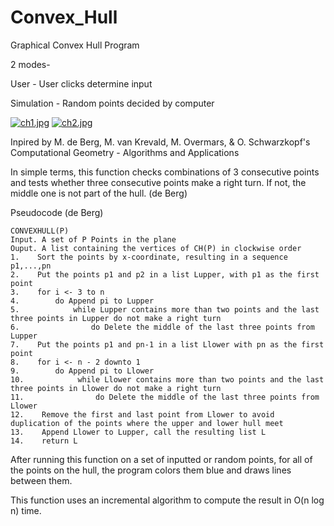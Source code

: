 # Convex_Hull
Graphical Convex Hull Program

2 modes-

User - User clicks determine input

Simulation - Random points decided by computer

[![ch1.jpg](https://s14.postimg.org/6ne2nwgyp/ch1.jpg)](https://postimg.org/image/dqly3ime5/) [![ch2.jpg](https://s14.postimg.org/lw401oq2p/ch2.jpg)](https://postimg.org/image/e3dc9pk3h/)

Inpired by M. de Berg, M. van Krevald, M. Overmars, & O. Schwarzkopf's Computational Geometry - Algorithms and Applications

In simple terms, this function checks combinations of 3 consecutive points and tests whether three consecutive points make a right turn. If not, the middle one is not part of the hull. (de Berg)

Pseudocode (de Berg)

    CONVEXHULL(P)
    Input. A set of P Points in the plane
    Ouput. A list containing the vertices of CH(P) in clockwise order
    1.    Sort the points by x-coordinate, resulting in a sequence p1,...,pn
    2.    Put the points p1 and p2 in a list Lupper, with p1 as the first point
    3.    for i <- 3 to n
    4.        do Append pi to Lupper
    5.            while Lupper contains more than two points and the last three points in Lupper do not make a right turn
    6.                do Delete the middle of the last three points from Lupper
    7.    Put the points p1 and pn-1 in a list Llower with pn as the first point
    8.    for i <- n - 2 downto 1
    9.        do Append pi to Llower
    10.            while Llower contains more than two points and the last three points in Llower do not make a right turn
    11.                do Delete the middle of the last three points from Llower
    12.    Remove the first and last point from Llower to avoid duplication of the points where the upper and lower hull meet
    13.    Append Llower to Lupper, call the resulting list L
    14.    return L
    
After running this function on a set of inputted or random points, for all of the points on the hull, the program colors them blue and draws lines between them.

This function uses an incremental algorithm to compute the result in O(n log n) time.
